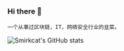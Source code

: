 ### Hi there 👋

    一个从事过区块链，IT，网络安全行业的韭菜。

![Smirkcat's GitHub stats](https://github-readme-stats.vercel.app/api?username=smirkcat&bg_color=30,e96443,904e95&title_color=fff&text_color=fff&show_icons=true)
